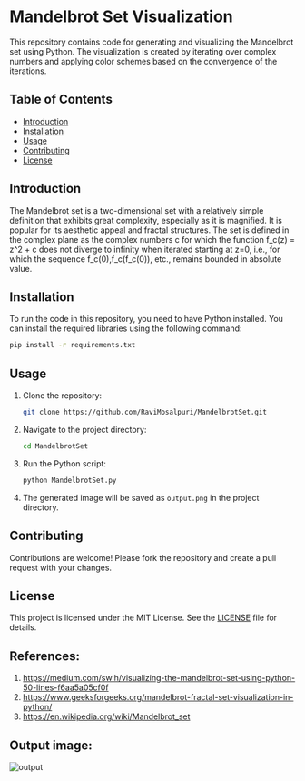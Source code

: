 # Mandelbrot Set Visualization

This repository contains code for generating and visualizing the Mandelbrot set using Python. The visualization is created by iterating over complex numbers and applying color schemes based on the convergence of the iterations.

## Table of Contents
- [Introduction](#introduction)
- [Installation](#installation)
- [Usage](#usage)
- [Contributing](#contributing)
- [License](#license)

## Introduction
The Mandelbrot set is a two-dimensional set with a relatively simple definition that exhibits great complexity, especially as it is magnified. It is popular for its aesthetic appeal and fractal structures. The set is defined in the complex plane as the complex numbers c for which the function f_c(z) = z^2 + c does not diverge to infinity when iterated starting at z=0, i.e., for which the sequence f_c(0),f_c(f_c(0)), etc., remains bounded in absolute value.

## Installation
To run the code in this repository, you need to have Python installed. You can install the required libraries using the following command:

```bash
pip install -r requirements.txt
```

## Usage
1. Clone the repository:
    ```bash
    git clone https://github.com/RaviMosalpuri/MandelbrotSet.git
    ```
2. Navigate to the project directory:
    ```bash
    cd MandelbrotSet
    ```
3. Run the Python script:
    ```bash
    python MandelbrotSet.py
    ```
4. The generated image will be saved as `output.png` in the project directory.

## Contributing
Contributions are welcome! Please fork the repository and create a pull request with your changes.

## License
This project is licensed under the MIT License. See the [LICENSE](LICENSE) file for details.

## References:
1. https://medium.com/swlh/visualizing-the-mandelbrot-set-using-python-50-lines-f6aa5a05cf0f
2. https://www.geeksforgeeks.org/mandelbrot-fractal-set-visualization-in-python/
3. https://en.wikipedia.org/wiki/Mandelbrot_set

## Output image:
![output](https://github.com/user-attachments/assets/46743ebb-e0da-458a-82c3-bdabd90d6bad)

